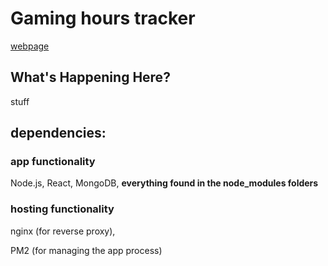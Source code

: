 # Gaming hours tracker

[webpage](https://lucas.su-keun.kim/gaming-hours-tracker)

## What's Happening Here?

stuff

## dependencies: 

### app functionality

Node.js,
React,
MongoDB,
**everything found in the node_modules folders**

### hosting functionality

nginx (for reverse proxy),

PM2 (for managing the app process)